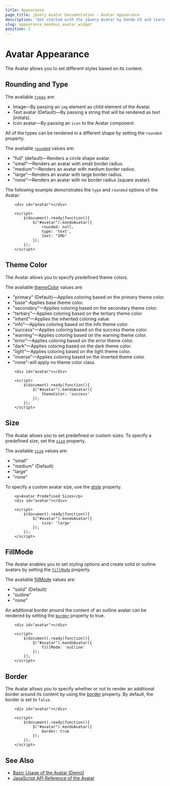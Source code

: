 ```yaml
---
title: Appearance
page_title: jQuery Avatar Documentation - Avatar Appearance
description: "Get started with the jQuery Avatar by Kendo UI and learn how to customize the appearance of the widget."
slug: appearance_kendoui_avatar_widget
position: 2
---
```


# Avatar Appearance

The Аvatar allows you to set different styles based on its content.

## Rounding and Type

The available [`types`](/api/javascript/ui/avatar/configuration/type) are:

- Image—By passing an `img` element as child element of the Avatar.
- Text avatar (Default)—By passing a string that will be rendered as text (initials).
- Icon avatar—By passing an `icon` to the Avatar component.

All of the types can be rendered in a different shape by setting the `rounded` property.

The available [`rounded`](/api/javascript/ui/avatar/configuration/rounded) values are:

- "full" (default)—Renders a circle shape avatar.
- "small"—Renders an avatar with small border radius.
- "medium"—Renders an avatar with medium border radius.
- "large"—Renders an avatar with large border radius.
- "none"—Renders an avatar with no border radius (square avatar).

The following example demonstrates the `type` and `rounded` options of the Avatar:

```dojo
    <div id="avatar"></div>

    <script>
        $(document).ready(function(){
            $("#avatar").kendoAvatar({
                rounded: null,
                type: 'text',
                text: "IMG"
            });
        });
    </script>
```

## Theme Color

The Аvatar allows you to specify predefined theme colors.

The available [themeColor](/api/javascript/ui/avatar/configuration/themeColor) values are:

- "primary" (Default)—Applies coloring based on the primary theme color.
- "base"-Applies base theme color.
- "secondary"—Applies coloring based on the secondary theme color.
- "tertiary"—Applies coloring based on the tertiary theme color.
- "inherit"—Applies the inherited coloring value.
- "info"—Applies coloring based on the info theme color.
- "success"—Applies coloring based on the success theme color.
- "warning"—Applies coloring based on the warning theme color.
- "error"—Applies coloring based on the error theme color.
- "dark"—Applies coloring based on the dark theme color.
- "light"—Applies coloring based on the light theme color.
- "inverse"—Applies coloring based on the inverted theme color.
- "none"-will apply no theme color class.

```dojo
    <div id="avatar"></div>

    <script>
        $(document).ready(function(){
            $("#avatar").kendoAvatar({
                themeColor: 'success'
            });
        });
    </script>
```

## Size

The Avatar allows you to set predefined or custom sizes. To specify a predefined size, set the [`size`](/api/javascript/ui/avatar/configuration/size) property.

The available [`size`](/api/javascript/ui/avatar/configuration/size) values are:

- "small"
- "medium" (Default)
- "large"
- "none"

To specify a custom avatar size, use the [style](/api/javascript/ui/avatar/configuration/style) property.

```dojo
	<p>Avatar Predefined Sizes</p>
    <div id="avatar"></div>

    <script>
        $(document).ready(function(){
            $("#avatar").kendoAvatar({
                size: 'large'
            });
        });
    </script>
```

## FillMode

The Avatar enables you to set styling options and create solid or outline avatars by setting the [`fillMode`](/api/javascript/ui/avatar/configuration/fillMode) property.

The available [fillMode](/api/javascript/ui/avatar/configuration/fillMode) values are:

- "solid" (Default)
- "outline"
- "none"

An additional border around the content of an outline avatar can be rendered by setting the [`border`](/api/javascript/ui/avatar/configuration/border) property to true.

```dojo
    <div id="avatar"></div>

    <script>
        $(document).ready(function(){
            $("#avatar").kendoAvatar({
                fillMode: 'outline'
            });
        });
    </script>
```

## Border

The Avatar allows you to specify whether or not to render an additional border around its content by using the [border](/api/javascript/ui/avatar/configuration/border) property. By default, the border is set to `false`.

```dojo
    <div id="avatar"></div>

    <script>
        $(document).ready(function(){
            $("#avatar").kendoAvatar({
                border: true
            });
        });
    </script>
```

## See Also

* [Basic Usage of the Avatar (Demo)](https://demos.telerik.com/kendo-ui/avatar/index)
* [JavaScript API Reference of the Avatar](/api/javascript/ui/avatar)
